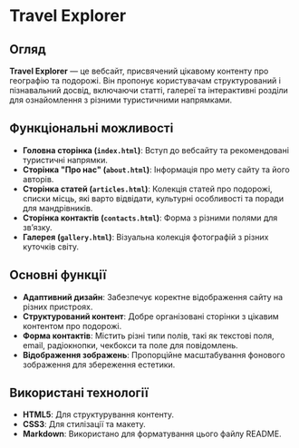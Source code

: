 # Travel Explorer

## Огляд
**Travel Explorer** — це вебсайт, присвячений цікавому контенту про географію та подорожі. Він пропонує користувачам структурований і пізнавальний досвід, включаючи статті, галереї та інтерактивні розділи для ознайомлення з різними туристичними напрямками.

## Функціональні можливості
- **Головна сторінка (`index.html`)**: Вступ до вебсайту та рекомендовані туристичні напрямки.
- **Сторінка \"Про нас\" (`about.html`)**: Інформація про мету сайту та його авторів.
- **Сторінка статей (`articles.html`)**: Колекція статей про подорожі, списки місць, які варто відвідати, культурні особливості та поради для мандрівників.
- **Сторінка контактів (`contacts.html`)**: Форма з різними полями для зв’язку.
- **Галерея (`gallery.html`)**: Візуальна колекція фотографій з різних куточків світу.

## Основні функції
- **Адаптивний дизайн**: Забезпечує коректне відображення сайту на різних пристроях.
- **Структурований контент**: Добре організовані сторінки з цікавим контентом про подорожі.
- **Форма контактів**: Містить різні типи полів, такі як текстові поля, email, радіокнопки, чекбокси та поле для повідомлень.
- **Відображення зображень**: Пропорційне масштабування фонового зображення для збереження естетики.

## Використані технології
- **HTML5**: Для структурування контенту.
- **CSS3**: Для стилізації та макету.
- **Markdown**: Використано для форматування цього файлу README.

